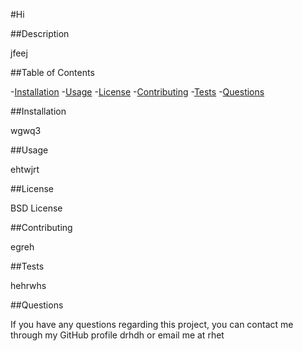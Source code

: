 #Hi

##Description

jfeej

##Table of Contents

-[Installation](#installation)
-[Usage](#usage)
-[License](#license)
-[Contributing](#contributing)
-[Tests](#tests)
-[Questions](#questions)

##Installation

wgwq3

##Usage

ehtwjrt

##License

BSD License

##Contributing

egreh

##Tests

hehrwhs

##Questions

If you have any questions regarding this project, you can contact me through my GitHub profile drhdh or email me at rhet